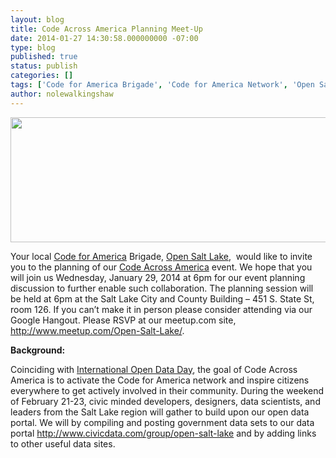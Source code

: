 ```yaml
---
layout: blog
title: Code Across America Planning Meet-Up
date: 2014-01-27 14:30:58.000000000 -07:00
type: blog
published: true
status: publish
categories: []
tags: ['Code for America Brigade', 'Code for America Network', 'Open Salt Lake']
author: nolewalkingshaw
---
```

<img alt="" src="{{ site.baseurl }}/images/blog/code_across_america_newsletter_banner.png" width="600" height="200"/>

Your local <a href="http://codeforamerica.org/">Code for America</a> Brigade, <a href="http://opensaltlake.org/">Open Salt Lake</a>,  would like to invite you to the planning of our <a href="http://www.codeforamerica.org/codeacross-2014/">Code Across America</a> event. We hope that you will join us Wednesday, January 29, 2014 at 6pm for our event planning discussion to further enable such collaboration. The planning session will be held at 6pm at the Salt Lake City and County Building – 451 S. State St, room 126. If you can’t make it in person please consider attending via our Google Hangout. Please RSVP at our meetup.com site, <a href="http://www.meetup.com/Open-Salt-Lake/">http://www.meetup.com/Open-Salt-Lake/</a>.

<strong>Background:</strong>
<p>Coinciding with <a href="http://opendataday.org/">International Open Data Day</a>, the goal of Code Across America is to activate the Code for America network and inspire citizens everywhere to get actively involved in their community. During the weekend of February 21-23, civic minded developers, designers, data scientists, and leaders from the Salt Lake region will gather to build upon our open data portal. We will by compiling and posting government data sets to our data portal <a href="http://www.civicdata.com/group/open-salt-lake">http://www.civicdata.com/group/open-salt-lake</a> and by adding links to other useful data sites.

